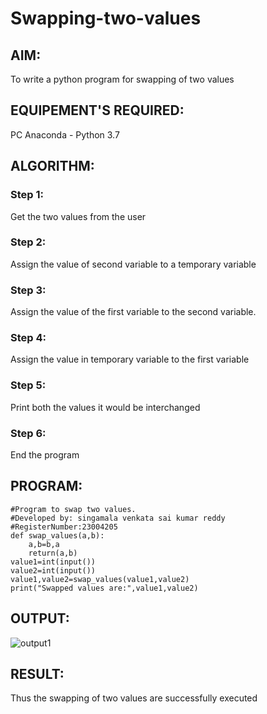# Swapping-two-values
## AIM:
To write a python program for swapping of two values
## EQUIPEMENT'S REQUIRED: 
PC
Anaconda - Python 3.7
## ALGORITHM: 
### Step 1:
Get the two values from the user
### Step 2: 
Assign the value of second variable to a temporary variable 
### Step 3: 
Assign the value of the first variable to the second variable.
### Step 4:  
Assign the value in temporary variable to the first variable
### Step 5: 
Print both the values it would be interchanged
### Step 6: 
End the program
## PROGRAM:
```
#Program to swap two values.
#Developed by: singamala venkata sai kumar reddy
#RegisterNumber:23004205
def swap_values(a,b):
    a,b=b,a
    return(a,b)
value1=int(input())
value2=int(input())
value1,value2=swap_values(value1,value2)
print("Swapped values are:",value1,value2)
```
## OUTPUT:
![output1](https://github.com/23004205/Swapping-two-values/assets/138971114/348e0384-e387-4fd5-8452-9c215905e255)


## RESULT:
Thus the swapping of two values are successfully executed



